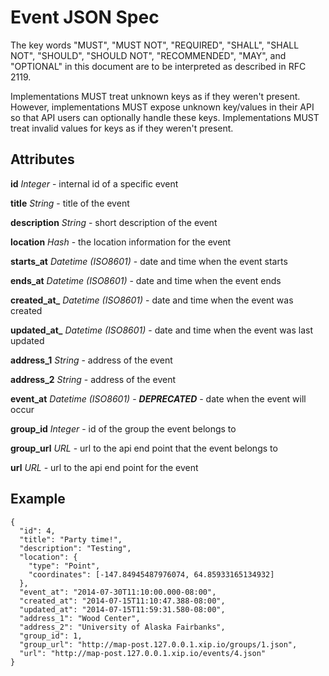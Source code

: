 # Event JSON Spec

The key words "MUST", "MUST NOT", "REQUIRED", "SHALL", "SHALL NOT", "SHOULD", "SHOULD NOT", "RECOMMENDED", "MAY", and "OPTIONAL" in this document are to be interpreted as described in RFC 2119.

Implementations MUST treat unknown keys as if they weren't present. However, implementations MUST expose unknown key/values in their API so that API users can optionally handle these keys. Implementations MUST treat invalid values for keys as if they weren't present.

## Attributes

**id** *Integer* - internal id of a specific event

**title** *String* - title of the event

**description** *String* - short description of the event

**location** *Hash* - the location information for the event

**starts_at** *Datetime (ISO8601)* - date and time when the event starts

**ends_at** *Datetime (ISO8601)* - date and time when the event ends

**created_at_** *Datetime (ISO8601)* - date and time when the event was created

**updated_at_** *Datetime (ISO8601)* - date and time when the event was last updated

**address_1** *String* - address of the event

**address_2** *String* - address of the event

**event_at** *Datetime (ISO8601)* - ***DEPRECATED*** - date when the event will occur

**group_id** *Integer* - id of the group the event belongs to

**group_url** *URL* - url to the api end point that the event belongs to

**url** *URL* - url to the api end point for the event

## Example

    {
      "id": 4,
      "title": "Party time!",
      "description": "Testing",
      "location": {
        "type": "Point",
        "coordinates": [-147.84945487976074, 64.85933165134932]
      },
      "event_at": "2014-07-30T11:10:00.000-08:00",
      "created_at": "2014-07-15T11:10:47.388-08:00",
      "updated_at": "2014-07-15T11:59:31.580-08:00",
      "address_1": "Wood Center",
      "address_2": "University of Alaska Fairbanks",
      "group_id": 1,
      "group_url": "http://map-post.127.0.0.1.xip.io/groups/1.json",
      "url": "http://map-post.127.0.0.1.xip.io/events/4.json"
    }
